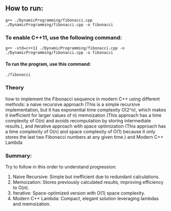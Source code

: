 ## How to run:
    g++ ./DynamicProgramming/fibonacci.cpp ./DynamicProgramming/fibonacci.cpp -o fibonacci 
### To enable C++11, use the following command:
    g++ -std=c++11 ./DynamicProgramming/fibonacci.cpp -o ./DynamicProgramming/fibonacci.cpp -o fibonacci 
#### To run the program, use this command:
    ./fibonacci

### Theory
how to implement the Fibonacci sequence in modern C++ using different methods: 
a naive recursive approach  (This is a simple recursive implementation, but it has exponential time complexity O(2^n), which makes it inefficient for larger values of n)
memoization (This approach has a time complexity of O(n) and avoids recomputation by storing intermediate results.), and 
iterative approach with space optimization (This approach has a time complexity of O(n) and space complexity of O(1) because it only stores the last two Fibonacci numbers at any given time.) and
Modern C++ Lambda


### Summary:
Try to follow in this order to understand progression:

1. 	Naive Recursive: Simple but inefficient due to redundant calculations.
2.	Memoization: Stores previously calculated results, improving efficiency to O(n).
3.	Iterative: Space-optimized version with O(1) space complexity.
4.	Modern C++ Lambda: Compact, elegant solution leveraging lambdas and memoization.

